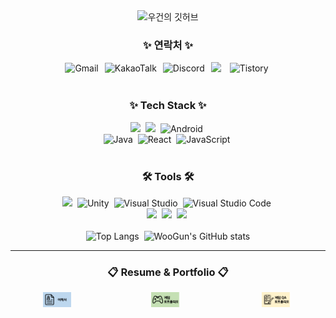 <div align="center">
  <img src="https://capsule-render.vercel.app/api?type=waving&color=gradient&height=300&section=header&text=우건의%20깃허브&fontSize=70&fontAlign=50&fontAlignY=40" alt="우건의 깃허브" />
</div>

<h3 align="center">✨ 연락처 ✨</h3>
<div align="center" style="display: flex; justify-content: center; align-items: center; gap: 10px;">
  <a href="mailto:rjsdn9008@gmail.com" style="text-decoration: none;">
    <img src="https://img.shields.io/badge/Gmail-D14836?style=for-the-badge&logo=gmail&logoColor=white" alt="Gmail" />
  </a>
  <a href="https://open.kakao.com/o/sBc3cKcb" style="text-decoration: none;">
    <img src="https://img.shields.io/badge/KakaoTalk-FFCD00?style=for-the-badge&logo=kakaotalk&logoColor=black" alt="KakaoTalk" />
  </a>
  <a href="https://discord.com/users/genwo123@naver.com" style="text-decoration: none;">
    <img src="https://img.shields.io/badge/Discord-7289DA?style=for-the-badge&logo=discord&logoColor=white" alt="Discord" />
  </a>
  <a href="https://www.notion.so/woogun/276bd105b9144138aec341ca46d0a315" style="text-decoration: none;">
    <img src="https://img.shields.io/badge/Notion-000000.svg?style=for-the-badge&logo=notion&logoColor=white" />&nbsp
  </a>
  <a href="https://geonu-study0820.tistory.com/24" style="text-decoration: none;">
    <img src="https://img.shields.io/badge/Tistory-000000.svg?style=for-the-badge&logo=tistory&logoColor=white" alt="Tistory" />&nbsp
  </a>
</div>

<br>

<h3 align="center">✨ Tech Stack ✨</h3>
<div align="center">
  <img src="https://img.shields.io/badge/C++-00599C.svg?style=for-the-badge&logo=c%2B%2B&logoColor=white" />&nbsp
  <img src="https://img.shields.io/badge/C-A8B9CC.svg?style=for-the-badge&logo=c&logoColor=white" />&nbsp
  <img src="https://img.shields.io/badge/Android-3DDC84?style=for-the-badge&logo=android&logoColor=white" alt="Android">&nbsp
</div>
<div align="center">
  <img src="https://img.shields.io/badge/Java-007396?style=for-the-badge&logo=java&logoColor=white" alt="Java" />&nbsp
  <img src="https://img.shields.io/badge/React-20232a.svg?style=for-the-badge&logo=react&logoColor=61DAFB" alt="React">&nbsp
  <img src="https://img.shields.io/badge/JavaScript-F7DF1E?style=for-the-badge&logo=javascript&logoColor=black" alt="JavaScript">&nbsp
</div>

<br>

<h3 align="center">🛠 Tools 🛠</h3>
<div align="center">
  <img src="https://img.shields.io/badge/Unreal%20Engine-313131.svg?style=for-the-badge&logo=unreal-engine&logoColor=white" />&nbsp
  <img src="https://img.shields.io/badge/Unity-000000.svg?style=for-the-badge&logo=unity&logoColor=white" alt="Unity" />&nbsp
  <img src="https://img.shields.io/badge/Visual_Studio-5C2D91?style=for-the-badge&logo=visual%20studio&logoColor=white" alt="Visual Studio">&nbsp
  <img src="https://img.shields.io/badge/Visual_Studio_Code-0078d7?style=for-the-badge&logo=visual%20studio%20code&logoColor=white" alt="Visual Studio Code">&nbsp
</div>

<div align="center">
  <img src="https://img.shields.io/badge/git-F05032.svg?style=for-the-badge&logo=git&logoColor=white" />&nbsp
  <img src="https://img.shields.io/badge/GitHub-181717.svg?style=for-the-badge&logo=github&logoColor=white" />&nbsp
  <img src="https://img.shields.io/badge/Sourcetree-0052CC.svg?style=for-the-badge&logo=sourcetree&logoColor=white"/>&nbsp
</div>
<br>
<div align="center">
  <img src="https://github-readme-stats.vercel.app/api/top-langs/?username=genwo123&layout=compact" alt="Top Langs" style="width: 45%;" />&nbsp;
  <img src="https://github-readme-stats.vercel.app/api?username=genwo123&show_icons=true&theme=radical" alt="WooGun's GitHub stats" style="width: 45%;" />
</div>

---
<h3 align="center">📋 Resume & Portfolio 📋</h3>

<div align="center" style="display: flex; justify-content: center; gap: 20px;">
  <!-- 이력서 링크 -->
  <a href="https://github.com/genwo123/Resume">
    <img src="./image/이력서.png" alt="게임 개발자 이력서" style="width:30%;" />
  </a>

  <!-- 게임 개발 포트폴리오 -->
  <a href="https://github.com/genwo123/Game-Dev-Portfolio">
    <img src="./image/게임포트폴리오.png" alt="게임 개발 포트폴리오" style="width:30%;" />
  </a>

  <!-- 게임 QA 포트폴리오 -->
  <a href="https://github.com/genwo123/Game-QA-Portfolio">
    <img src="./image/게임QA포트폴리오.png" alt="게임 QA 포트폴리오" style="width:30%;" />
  </a>
</div>

